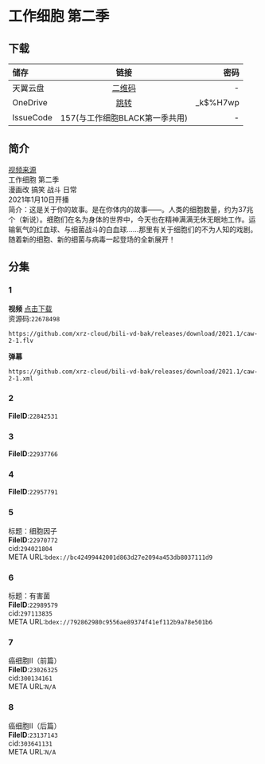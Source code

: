 # 工作细胞 第二季

## 下载

储存 | 链接 | 密码
:----------- | :-----------: | -----------:
 天翼云盘 | [二维码](https://images.weserv.nl/?url=https://i0.hdslb.com/bfs/article/89155bf1188425db677f21e2442655614fb42881.jpg) | -
 OneDrive | [跳转](https://xrzcloud-my.sharepoint.com/:f:/g/personal/xrz_xrzyun_ml/EhqHju1mjjhGvol5kPKut7ABI8CN1d0CPWysJfVw1qeQUQ?e=kwwfet) | _k$%H7wp
 IssueCode | 157(与工作细胞BLACK第一季共用) | -

## 简介

[视频来源](https://www.bilibili.com/bangumi/media/md28231816/)  
工作细胞 第二季  
漫画改 搞笑 战斗 日常  
2021年1月10日开播  
简介：这是关于你的故事。是在你体内的故事——。人类的细胞数量，约为37兆个（新说）。细胞们在名为身体的世界中，今天也在精神满满无休无眠地工作。运输氧气的红血球、与细菌战斗的白血球……那里有关于细胞们的不为人知的戏剧。随着新的细胞、新的细菌与病毒一起登场的全新展开！  

## 分集

### 1

**视频**   [点击下载](https://github.com/xrz-cloud/bili-vd-bak/releases/download/2021.1/caw-2-1.flv)  
资源码:`22678498`

```
https://github.com/xrz-cloud/bili-vd-bak/releases/download/2021.1/caw-2-1.flv
```

**弹幕**

```
https://github.com/xrz-cloud/bili-vd-bak/releases/download/2021.1/caw-2-1.xml
```

### 2

**FileID**:`22842531`

### 3

**FileID**:`22937766`

### 4

**FileID**:`22957791`

### 5

标题：细胞因子  
**FileID**:`22970772`  
cid:`294021804`  
META URL:`bdex://bc42499442001d863d27e2094a453db8037111d9`  

### 6

标题：有害菌  
**FileID**:`22989579`  
cid:`297113835`  
META URL:`bdex://792862980c9556ae89374f41ef112b9a78e501b6`  

### 7

癌细胞Ⅱ（前篇）  
**FileID**:`23026325`  
cid:`300134161`  
META URL:`N/A`  

### 8

癌细胞Ⅱ（后篇）  
**FileID**:`23137143`  
cid:`303641131`  
META URL:`N/A`  

